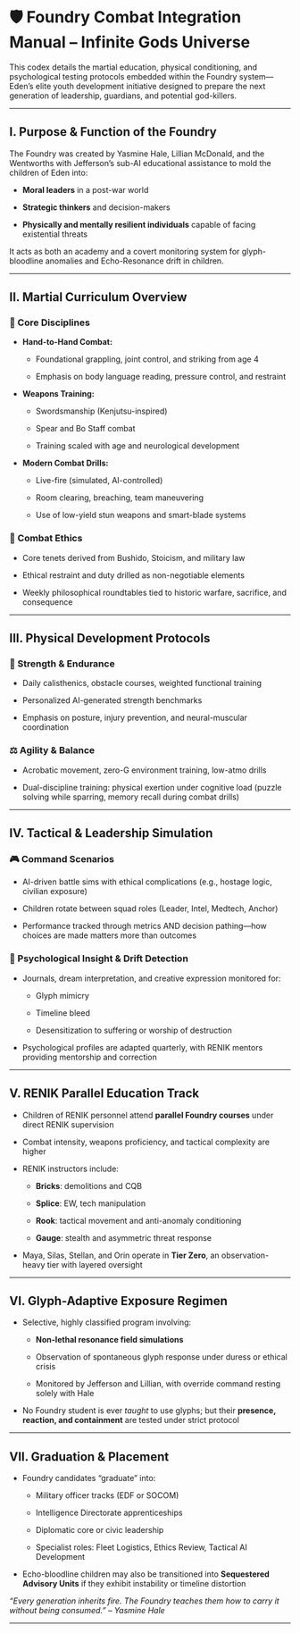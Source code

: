 # **🛡️ Foundry Combat Integration Manual – Infinite Gods Universe**

This codex details the martial education, physical conditioning, and psychological testing protocols embedded within the Foundry system—Eden’s elite youth development initiative designed to prepare the next generation of leadership, guardians, and potential god-killers.

---

## **I. Purpose & Function of the Foundry**

The Foundry was created by Yasmine Hale, Lillian McDonald, and the Wentworths with Jefferson’s sub-AI educational assistance to mold the children of Eden into:

* **Moral leaders** in a post-war world

* **Strategic thinkers** and decision-makers

* **Physically and mentally resilient individuals** capable of facing existential threats

It acts as both an academy and a covert monitoring system for glyph-bloodline anomalies and Echo-Resonance drift in children.

---

## **II. Martial Curriculum Overview**

### **🥋 Core Disciplines**

* **Hand-to-Hand Combat:**

  * Foundational grappling, joint control, and striking from age 4

  * Emphasis on body language reading, pressure control, and restraint

* **Weapons Training:**

  * Swordsmanship (Kenjutsu-inspired)

  * Spear and Bo Staff combat

  * Training scaled with age and neurological development

* **Modern Combat Drills:**

  * Live-fire (simulated, AI-controlled)

  * Room clearing, breaching, team maneuvering

  * Use of low-yield stun weapons and smart-blade systems

### **🧠 Combat Ethics**

* Core tenets derived from Bushido, Stoicism, and military law

* Ethical restraint and duty drilled as non-negotiable elements

* Weekly philosophical roundtables tied to historic warfare, sacrifice, and consequence

---

## **III. Physical Development Protocols**

### **💪 Strength & Endurance**

* Daily calisthenics, obstacle courses, weighted functional training

* Personalized AI-generated strength benchmarks

* Emphasis on posture, injury prevention, and neural-muscular coordination

### **⚖️ Agility & Balance**

* Acrobatic movement, zero-G environment training, low-atmo drills

* Dual-discipline training: physical exertion under cognitive load (puzzle solving while sparring, memory recall during combat drills)

---

## **IV. Tactical & Leadership Simulation**

### **🎮 Command Scenarios**

* AI-driven battle sims with ethical complications (e.g., hostage logic, civilian exposure)

* Children rotate between squad roles (Leader, Intel, Medtech, Anchor)

* Performance tracked through metrics AND decision pathing—how choices are made matters more than outcomes

### **🧬 Psychological Insight & Drift Detection**

* Journals, dream interpretation, and creative expression monitored for:

  * Glyph mimicry

  * Timeline bleed

  * Desensitization to suffering or worship of destruction

* Psychological profiles are adapted quarterly, with RENIK mentors providing mentorship and correction

---

## **V. RENIK Parallel Education Track**

* Children of RENIK personnel attend **parallel Foundry courses** under direct RENIK supervision

* Combat intensity, weapons proficiency, and tactical complexity are higher

* RENIK instructors include:

  * **Bricks**: demolitions and CQB

  * **Splice**: EW, tech manipulation

  * **Rook**: tactical movement and anti-anomaly conditioning

  * **Gauge**: stealth and asymmetric threat response

* Maya, Silas, Stellan, and Orin operate in **Tier Zero**, an observation-heavy tier with layered oversight

---

## **VI. Glyph-Adaptive Exposure Regimen**

* Selective, highly classified program involving:

  * **Non-lethal resonance field simulations**

  * Observation of spontaneous glyph response under duress or ethical crisis

  * Monitored by Jefferson and Lillian, with override command resting solely with Hale

* No Foundry student is ever *taught* to use glyphs; but their **presence, reaction, and containment** are tested under strict protocol

---

## **VII. Graduation & Placement**

* Foundry candidates “graduate” into:

  * Military officer tracks (EDF or SOCOM)

  * Intelligence Directorate apprenticeships

  * Diplomatic core or civic leadership

  * Specialist roles: Fleet Logistics, Ethics Review, Tactical AI Development

* Echo-bloodline children may also be transitioned into **Sequestered Advisory Units** if they exhibit instability or timeline distortion

*“Every generation inherits fire. The Foundry teaches them how to carry it without being consumed.” – Yasmine Hale*

---

